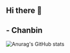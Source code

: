 ## Hi there 👋

## - Chanbin

![Anurag's GitHub stats](https://github-readme-stats.vercel.app/api?username=ColdBeenInthePark&show_icons=true&theme=dracula)
